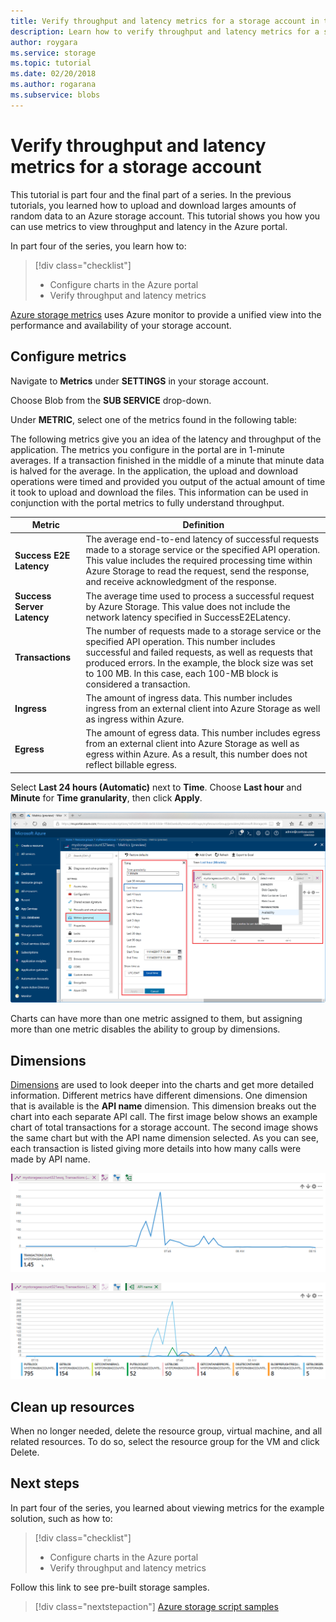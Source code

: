 ```yaml
---
title: Verify throughput and latency metrics for a storage account in the Azure portal | Microsoft Docs 
description: Learn how to verify throughput and latency metrics for a storage account in the portal.
author: roygara
ms.service: storage
ms.topic: tutorial
ms.date: 02/20/2018
ms.author: rogarana
ms.subservice: blobs
---
```


# Verify throughput and latency metrics for a storage account

This tutorial is part four and the final part of a series. In the previous tutorials, you learned how to upload and download larges amounts of random data to an Azure storage account. This tutorial shows you how you can use metrics to view throughput and latency in the Azure portal.

In part four of the series, you learn how to:

> [!div class="checklist"]
> * Configure charts in the Azure portal
> * Verify throughput and latency metrics

[Azure storage metrics](./monitor-blob-storage.md?toc=%2fazure%2fstorage%2fblobs%2ftoc.json) uses Azure monitor to provide a unified view into the performance and availability of your storage account.

## Configure metrics

Navigate to **Metrics** under **SETTINGS** in your storage account.

Choose Blob from the **SUB SERVICE** drop-down.

Under **METRIC**, select one of the metrics found in the following table:

The following metrics give you an idea of the latency and throughput of the application. The metrics you configure in the portal are in 1-minute averages. If a transaction finished in the middle of a minute that minute data is halved for the average. In the application, the upload and download operations were timed and provided you output of the actual amount of time it took to upload and download the files. This information can be used in conjunction with the portal metrics to fully understand throughput.

|Metric|Definition|
|---|---|
|**Success E2E Latency**|The average end-to-end latency of successful requests made to a storage service or the specified API operation. This value includes the required processing time within Azure Storage to read the request, send the response, and receive acknowledgment of the response.|
|**Success Server Latency**|The average time used to process a successful request by Azure Storage. This value does not include the network latency specified in SuccessE2ELatency. |
|**Transactions**|The number of requests made to a storage service or the specified API operation. This number includes successful and failed requests, as well as requests that produced errors. In the example, the block size was set to 100 MB. In this case, each 100-MB block is considered a transaction.|
|**Ingress**|The amount of ingress data. This number includes ingress from an external client into Azure Storage as well as ingress within Azure. |
|**Egress**|The amount of egress data. This number includes egress from an external client into Azure Storage as well as egress within Azure. As a result, this number does not reflect billable egress. |

Select **Last 24 hours (Automatic)** next to **Time**. Choose **Last hour** and **Minute** for **Time granularity**, then click **Apply**.

![Storage account metrics](./media/storage-blob-scalable-app-verify-metrics/figure1.png)

Charts can have more than one metric assigned to them, but assigning more than one metric disables the ability to group by dimensions.

## Dimensions

[Dimensions](./monitor-blob-storage-reference.md?toc=%2fazure%2fstorage%2fblobs%2ftoc.json#metrics-dimensions) are used to look deeper into the charts and get more detailed information. Different metrics have different dimensions. One dimension that is available is the **API name** dimension. This dimension breaks out the chart into each separate API call. The first image below shows an example chart of total transactions for a storage account. The second image shows the same chart but with the API name dimension selected. As you can see, each transaction is listed giving more details into how many calls were made by API name.

![Storage account metrics - transactions without a dimension](./media/storage-blob-scalable-app-verify-metrics/transactionsnodimensions.png)

![Storage account metrics - transactions](./media/storage-blob-scalable-app-verify-metrics/transactions.png)

## Clean up resources

When no longer needed, delete the resource group, virtual machine, and all related resources. To do so, select the resource group for the VM and click Delete.

## Next steps

In part four of the series, you learned about viewing metrics for the example solution, such as how to:

> [!div class="checklist"]
> * Configure charts in the Azure portal
> * Verify throughput and latency metrics

Follow this link to see pre-built storage samples.

> [!div class="nextstepaction"]
> [Azure storage script samples](storage-samples-blobs-cli.md)

[previous-tutorial]: storage-blob-scalable-app-download-files.md
